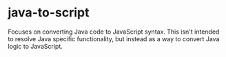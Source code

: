 # java-to-script

Focuses on converting Java code to JavaScript syntax. This isn't intended to resolve Java specific functionality, but instead as a way to convert Java logic to JavaScript.